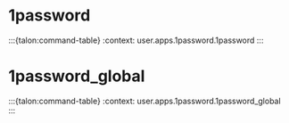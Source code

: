 # 1password

:::{talon:command-table}
:context: user.apps.1password.1password
:::

# 1password_global

:::{talon:command-table}
:context: user.apps.1password.1password_global
:::
